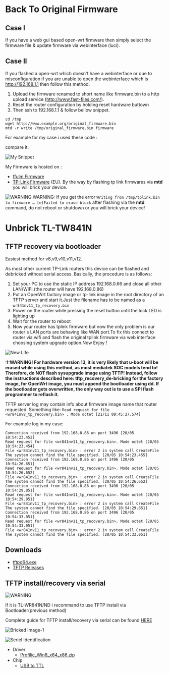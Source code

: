 # Back To Original Firmware
## Case I
If you have a web gui based open-wrt firmware then simply select the firmware file & update firmware via webinterface (luci).

## Case II
If you flashed a open-wrt which doesn't have a webinterface or due to misconfiguration if you are unable to open the webinterface which is http://192.168.1.1 then follow this method.

1. Upload the firmware renamed to short name like firmware.bin to a http upload service (http://www.fast-files.com/).
2. Reset the router configuration by holding reset hardware buttown
3. Then ssh to 192.168.1.1 & follow bellow snippet.
```
cd /tmp
wget http://www.example.org/original_firmware.bin
mtd -r write /tmp/original_firmware.bin firmware
```
For example for my case i used these code :

compare it:

![My Snippet](https://image.ibb.co/k8DCM7/Screenshot_from_2018_05_09_09_29_27.png)

My Firmware is hosted on : 
- [ffulm Firmware](http://www.321webs.com/sendfile/161439ad.htm)
- [TP-Link Firmware](http://www.321webs.com/sendfile/162226ad.htm) (EU).
By the way by flashing tp link firmwares via **mtd** you will  brick your device.

![WARNING](https://wiki.openwrt.org/_media/meta/icons/tango/dialog-warning.png) WARNING: If you get the error `Writing from /tmp/tplink.bin to firmware … [e]Failed to erase block` after flashing via the **mtd** command, do not reboot or shutdown or you will brick your device!

# Unbrick TL-TW841N

## TFTP recovery via bootloader

Easiest method for v8,v9,v10,v11,v12.

As most other current TP-Link routers this device can be flashed and debricked without serial access. Basically, the procedure is as follows:

   1. Set your PC to use the static IP address 192.168.0.66 and close all other LAN/WIFI.(the router will have 192.168.0.86)
   2. Put an OpenWrt factory image or tp-link image in the root directory of an TFTP server and start it.Just the filename has to be named as a `wr841nv11_tp_recovery.bin`
   3. Power on the router while pressing the reset button until the lock LED is lighting up
   4. Wait for the router to reboot
   5. Now your router has tplink firmware but now the only problem is our router's LAN ports are behaving like WAN port.To fix this connect to router via wifi and flash the original tplink firmware via web interface choosing system upgrade option.Now Enjoy ! 
   
   ![New Life](https://image.ibb.co/dx4Gko/IMG_20180520_232938.jpg)

**:!:WARNING! For hardware version 13, it is very likely that u-boot will be erased while using this method, as most mediatek SOC models tend to! Therefore, do NOT flash sysupgrade image using TFTP! Instead, follow the instructions described here: tftp_recovery_de-bricking for the factory image, for OpenWrt image, you must append the bootloader using dd. If the bootloader gets overwritten, the only way out is to use a SPI flash programmer to reflash it.**

TFTP server log may contain info about firmware image name that router requested. Something like: `Read request for file <wr841nv8_tp_recovery.bin> . Mode octet [21/11 09:45:27.574] `

For example log in my case:
```
Connection received from 192.168.0.86 on port 3496 [20/05 10:54:23.452]
Read request for file <wr841nv11_tp_recovery.bin>. Mode octet [20/05 10:54:23.454]
File <wr841nv11_tp_recovery.bin> : error 2 in system call CreateFile The system cannot find the file specified. [20/05 10:54:23.455]
Connection received from 192.168.0.86 on port 3496 [20/05 10:54:26.651]
Read request for file <wr841nv11_tp_recovery.bin>. Mode octet [20/05 10:54:26.652]
File <wr841nv11_tp_recovery.bin> : error 2 in system call CreateFile The system cannot find the file specified. [20/05 10:54:26.652]
Connection received from 192.168.0.86 on port 3496 [20/05 10:54:29.851]
Read request for file <wr841nv11_tp_recovery.bin>. Mode octet [20/05 10:54:29.851]
File <wr841nv11_tp_recovery.bin> : error 2 in system call CreateFile The system cannot find the file specified. [20/05 10:54:29.851]
Connection received from 192.168.0.86 on port 3496 [20/05 10:54:33.051]
Read request for file <wr841nv11_tp_recovery.bin>. Mode octet [20/05 10:54:33.051]
File <wr841nv11_tp_recovery.bin> : error 2 in system call CreateFile The system cannot find the file specified. [20/05 10:54:33.051]
```
## Downloads
- [tftpd64.exe](https://github-production-release-asset-2e65be.s3.amazonaws.com/120207563/beb47a9e-0999-11e8-995a-5bd13580105c?X-Amz-Algorithm=AWS4-HMAC-SHA256&X-Amz-Credential=AKIAIWNJYAX4CSVEH53A%2F20180520%2Fus-east-1%2Fs3%2Faws4_request&X-Amz-Date=20180520T174426Z&X-Amz-Expires=300&X-Amz-Signature=efc1da2adc550629cdebe273469eade15bc008af8fb83db7288e118fab02c430&X-Amz-SignedHeaders=host&actor_id=29806845&response-content-disposition=attachment%3B%20filename%3DTftpd64-4.60-setup.exe&response-content-type=application%2Foctet-stream)
- [TFTP Releases](https://github.com/peacepenguin/tftpd64/releases)

## TFTP install/recovery via serial 

![WARNING](https://wiki.openwrt.org/_media/meta/icons/tango/dialog-warning.png)

If it is TL-WR841N/ND i recommand to use TFTP install via Bootloader(previous method)

Complete guide for TFTP install/recovery via serial can be found [HERE](https://wiki.openwrt.org/toh/tp-link/tl-wr841nd)

![Bricked Image-1](https://image.ibb.co/kKaWko/IMG_20180521_002058.jpg)

![Seriel Identification](https://image.ibb.co/mRWwko/841v12_board_serialumurl.jpg)

- Driver
   - [Profilic_Win8_x64_x86.zip](https://fs07n1.sendspace.com/dl/09bbf5d3aeedf7ee2895e467afe41efa/5b01b07a1ed3b3e3/5m5afw/Profilic_Win8_x64_x86.zip)
- Chip
   - [USB to TTL](https://www.amazon.com/gp/product/B009GXEF8A/ref=as_li_tl?ie=UTF8&camp=1789&creative=9325&creativeASIN=B009GXEF8A&linkCode=as2&tag=echodent-20&linkId=e646e30799aaaad00bc16b11d2f8c82b)
